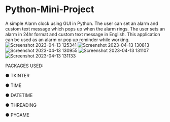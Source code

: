 # Python-Mini-Project
A simple Alarm clock using GUI in Python. The user can set an alarm and custom text message which pops up when the alarm rings. 
The user sets an alarm in 24hr format and custom text message in English. This application can be used as an alarm or pop up reminder while working. 
![Screenshot 2023-04-13 125341](https://user-images.githubusercontent.com/85751713/232994848-17f22d64-ccb0-4841-abe9-73f9306871af.png)
![Screenshot 2023-04-13 130813](https://user-images.githubusercontent.com/85751713/232994956-f2873fb3-3fe1-4ec1-adc7-4ebfc7a0ec2c.png)
![Screenshot 2023-04-13 130955](https://user-images.githubusercontent.com/85751713/232995002-45baad11-904f-49ca-9f23-7bf5f1d5715a.png)
![Screenshot 2023-04-13 131107](https://user-images.githubusercontent.com/85751713/232995032-8ed355c0-e318-4b94-9c43-51c53ca6e74d.png)
![Screenshot 2023-04-13 131133](https://user-images.githubusercontent.com/85751713/232995073-5d7dd5b8-92e3-4397-a9ee-090ebe0f30cb.png)

PACKAGES USED: 

● TKINTER 

● TIME 

● DATETIME 

● THREADING 

● PYGAME 

